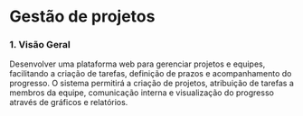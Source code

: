 # Gestão de projetos

### 1. Visão Geral

Desenvolver uma plataforma web para gerenciar projetos e equipes, facilitando a criação de tarefas, definição de prazos e acompanhamento do progresso. O sistema permitirá a criação de projetos, atribuição de tarefas a membros da equipe, comunicação interna e visualização do progresso através de gráficos e relatórios.
